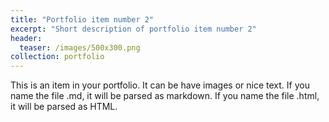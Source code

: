 ```yaml
---
title: "Portfolio item number 2"
excerpt: "Short description of portfolio item number 2"
header:
  teaser: /images/500x300.png
collection: portfolio
---
```


This is an item in your portfolio. It can be have images or nice text. If you name the file .md, it will be parsed as markdown. If you name the file .html, it will be parsed as HTML.
